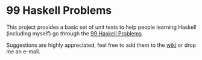 99 Haskell Problems
=

This project provides a basic set of unit tests to help people learning Haskell (including myself) go through the [99 Haskell Problems](http://www.haskell.org/haskellwiki/99_questions).

Suggestions are highly appreciated, feel free to add them to the [wiki](https://github.com/boccato/99_haskell_problems/wiki) or drop me an e-mail.
